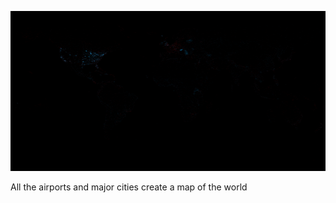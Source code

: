 <p align="center">
  <img width="512" height="256" src="https://raw.githubusercontent.com/drsoxen/MapGenerator/master/Cities%26Airports.png">
</p>

All the airports and major cities create a map of the world
